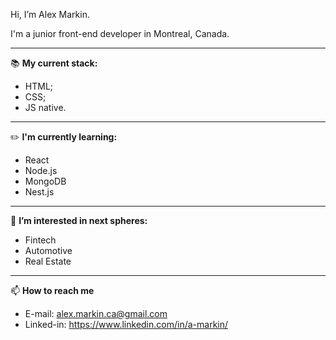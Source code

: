 Hi, I’m Alex Markin.

I'm a junior front-end developer in Montreal, Canada.

------

📚  **My current stack:** 

- HTML;
- CSS;
- JS native.

------

✏️  **I'm currently learning:** 

- React
- Node.js
- MongoDB
- Nest.js

------

🧐  **I’m interested in next spheres:**

- Fintech
- Automotive
- Real Estate

------

📫  **How to reach me**
- E-mail: alex.markin.ca@gmail.com
- Linked-in: https://www.linkedin.com/in/a-markin/
